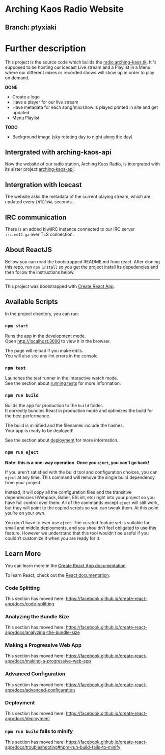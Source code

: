 # Arching Kaos Radio Website

## Branch: ptyxiaki


# Further description

This project is the source code which builds the [radio.arching-kaos.tk](http://radio.arching-kaos.tk/). It 's supposed to be hosting our icecast Live stream and a Playlist in a Menu where our different mixes or recorded shows will show up in order to play on demand.

**DONE**
- Create a logo
- Have a player for our live stream
- Have metadata for each song/mix/show is played printed in site and get updated
- Menu Playlist

**TODO**
- Background image (sky rotating day to night along the day)

## Intergrated with arching-kaos-api

Now the website of our radio station, Arching Kaos Radio, is intergrated with its sister project [arching-kaos-api](http://y.kaotisk-hund.tk:3000/kaotisk/arching-kaos-api).

## Intergration with Icecast

The website asks the metadata of the current playing stream, which are updated every `INTERVAL` seconds.

## IRC communication

There is an added kiwiIRC instance connected to our IRC server `irc.ed12.ga` over TLS connection.

##  About ReactJS

Bellow you can read the bootstrapped README.md from react. After cloning this repo, run `npm install` so you get the project install its depedencies and then follow the instructions below.

----------

This project was bootstrapped with [Create React App](https://github.com/facebook/create-react-app).

## Available Scripts

In the project directory, you can run:

### `npm start`

Runs the app in the development mode.<br>
Open [http://localhost:3000](http://localhost:3000) to view it in the browser.

The page will reload if you make edits.<br>
You will also see any lint errors in the console.

### `npm test`

Launches the test runner in the interactive watch mode.<br>
See the section about [running tests](https://facebook.github.io/create-react-app/docs/running-tests) for more information.

### `npm run build`

Builds the app for production to the `build` folder.<br>
It correctly bundles React in production mode and optimizes the build for the best performance.

The build is minified and the filenames include the hashes.<br>
Your app is ready to be deployed!

See the section about [deployment](https://facebook.github.io/create-react-app/docs/deployment) for more information.

### `npm run eject`

**Note: this is a one-way operation. Once you `eject`, you can’t go back!**

If you aren’t satisfied with the build tool and configuration choices, you can `eject` at any time. This command will remove the single build dependency from your project.

Instead, it will copy all the configuration files and the transitive dependencies (Webpack, Babel, ESLint, etc) right into your project so you have full control over them. All of the commands except `eject` will still work, but they will point to the copied scripts so you can tweak them. At this point you’re on your own.

You don’t have to ever use `eject`. The curated feature set is suitable for small and middle deployments, and you shouldn’t feel obligated to use this feature. However we understand that this tool wouldn’t be useful if you couldn’t customize it when you are ready for it.

## Learn More

You can learn more in the [Create React App documentation](https://facebook.github.io/create-react-app/docs/getting-started).

To learn React, check out the [React documentation](https://reactjs.org/).

### Code Splitting

This section has moved here: https://facebook.github.io/create-react-app/docs/code-splitting

### Analyzing the Bundle Size

This section has moved here: https://facebook.github.io/create-react-app/docs/analyzing-the-bundle-size

### Making a Progressive Web App

This section has moved here: https://facebook.github.io/create-react-app/docs/making-a-progressive-web-app

### Advanced Configuration

This section has moved here: https://facebook.github.io/create-react-app/docs/advanced-configuration

### Deployment

This section has moved here: https://facebook.github.io/create-react-app/docs/deployment

### `npm run build` fails to minify

This section has moved here: https://facebook.github.io/create-react-app/docs/troubleshooting#npm-run-build-fails-to-minify
